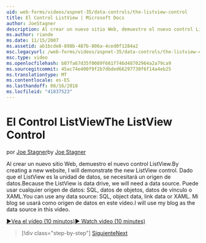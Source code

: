 ```yaml
---
uid: web-forms/videos/aspnet-35/data-controls/the-listview-control
title: El Control ListView | Microsoft Docs
author: JoeStagner
description: Al crear un nuevo sitio Web, demuestro el nuevo control ListView. Dado que el ListView es la unidad de datos, se necesitará un origen de datos. Puede usar cualquier dato...
ms.author: riande
ms.date: 11/15/2007
ms.assetid: ab1bcde8-898b-487b-806a-4ced0f1284a2
msc.legacyurl: /web-forms/videos/aspnet-35/data-controls/the-listview-control
msc.type: video
ms.openlocfilehash: b07fa67d35f0089f661f746d48702964a2a79ca9
ms.sourcegitcommit: 45ac74e400f9f2b7dbded66297730f6f14a4eb25
ms.translationtype: MT
ms.contentlocale: es-ES
ms.lasthandoff: 08/16/2018
ms.locfileid: "41837523"
---
```

<a name="the-listview-control"></a><span data-ttu-id="93592-105">El Control ListView</span><span class="sxs-lookup"><span data-stu-id="93592-105">The ListView Control</span></span>
====================
<span data-ttu-id="93592-106">por [Joe Stagner](https://github.com/JoeStagner)</span><span class="sxs-lookup"><span data-stu-id="93592-106">by [Joe Stagner](https://github.com/JoeStagner)</span></span>

<span data-ttu-id="93592-107">Al crear un nuevo sitio Web, demuestro el nuevo control ListView.</span><span class="sxs-lookup"><span data-stu-id="93592-107">By creating a new website, I will demonstrate the new ListView control.</span></span> <span data-ttu-id="93592-108">Dado que el ListView es la unidad de datos, se necesitará un origen de datos.</span><span class="sxs-lookup"><span data-stu-id="93592-108">Because the ListView is data drive, we will need a data source.</span></span> <span data-ttu-id="93592-109">Puede usar cualquier origen de datos: SQL, datos de objetos, datos de vínculo o XAML.</span><span class="sxs-lookup"><span data-stu-id="93592-109">You can use any data source: SQL, object data, link data or XAML.</span></span> <span data-ttu-id="93592-110">Mi blog se usará como origen de datos en este vídeo.</span><span class="sxs-lookup"><span data-stu-id="93592-110">I will use my blog as the data source in this video.</span></span>

[<span data-ttu-id="93592-111">&#9654;Vea el vídeo (10 minutos)</span><span class="sxs-lookup"><span data-stu-id="93592-111">&#9654; Watch video (10 minutes)</span></span>](https://channel9.msdn.com/Blogs/ASP-NET-Site-Videos/the-listview-control)

> [!div class="step-by-step"]
> [<span data-ttu-id="93592-112">Siguiente</span><span class="sxs-lookup"><span data-stu-id="93592-112">Next</span></span>](the-datapager-control.md)

